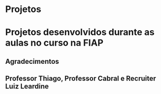 # Projetos <h1> Projetos desenvolvidos durante as aulas no curso na FIAP

## Agradecimentos <h2> Professor Thiago, Professor Cabral e Recruiter Luiz Leardine